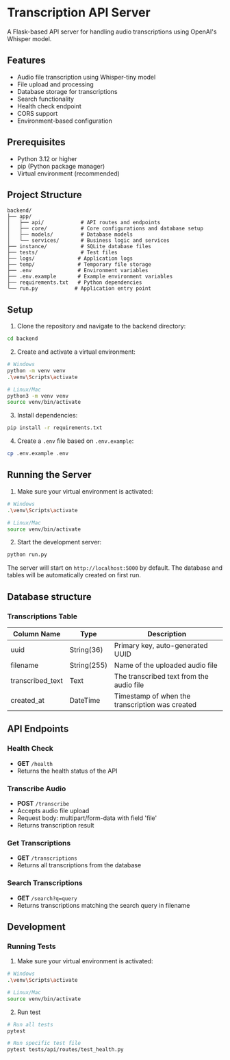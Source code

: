 # Transcription API Server

A Flask-based API server for handling audio transcriptions using OpenAI's Whisper model.

## Features

- Audio file transcription using Whisper-tiny model
- File upload and processing
- Database storage for transcriptions
- Search functionality
- Health check endpoint
- CORS support
- Environment-based configuration

## Prerequisites

- Python 3.12 or higher
- pip (Python package manager)
- Virtual environment (recommended)

## Project Structure

```
backend/
├── app/
│   ├── api/            # API routes and endpoints
│   ├── core/           # Core configurations and database setup
│   ├── models/         # Database models
│   └── services/       # Business logic and services
├── instance/           # SQLite database files
├── tests/              # Test files
├── logs/              # Application logs
├── temp/              # Temporary file storage
├── .env               # Environment variables
├── .env.example       # Example environment variables
├── requirements.txt   # Python dependencies
└── run.py            # Application entry point
```

## Setup

1. Clone the repository and navigate to the backend directory:
```bash
cd backend
```

2. Create and activate a virtual environment:
```bash
# Windows
python -m venv venv
.\venv\Scripts\activate

# Linux/Mac
python3 -m venv venv
source venv/bin/activate
```

3. Install dependencies:
```bash
pip install -r requirements.txt
```

4. Create a `.env` file based on `.env.example`:
```bash
cp .env.example .env
```

## Running the Server

1. Make sure your virtual environment is activated:
```bash
# Windows
.\venv\Scripts\activate

# Linux/Mac
source venv/bin/activate
```

2. Start the development server:
```bash
python run.py
```

The server will start on `http://localhost:5000` by default. The database and tables will be automatically created on first run.

## Database structure

### Transcriptions Table

| Column Name      | Type          | Description                                      |
|------------------|---------------|--------------------------------------------------|
| uuid             | String(36)    | Primary key, auto-generated UUID                 |
| filename         | String(255)   | Name of the uploaded audio file                  |
| transcribed_text | Text          | The transcribed text from the audio file         |
| created_at       | DateTime      | Timestamp of when the transcription was created  |

## API Endpoints

### Health Check
- **GET** `/health`
- Returns the health status of the API

### Transcribe Audio
- **POST** `/transcribe`
- Accepts audio file upload
- Request body: multipart/form-data with field 'file'
- Returns transcription result

### Get Transcriptions
- **GET** `/transcriptions`
- Returns all transcriptions from the database

### Search Transcriptions
- **GET** `/search?q=query`
- Returns transcriptions matching the search query in filename

## Development

### Running Tests

1. Make sure your virtual environment is activated:
```bash
# Windows
.\venv\Scripts\activate

# Linux/Mac
source venv/bin/activate
```

2. Run test
```bash
# Run all tests
pytest

# Run specific test file
pytest tests/api/routes/test_health.py
```
